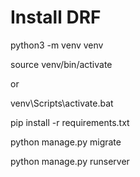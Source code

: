 # Install DRF
python3 -m venv venv

source venv/bin/activate

or

venv\Scripts\activate.bat

pip install -r requirements.txt

python manage.py migrate

python manage.py runserver
